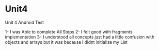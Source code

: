 # Unit4
Unit 4 Android Test

1- I was Able to complete All Steps
2- I felt good with fragments implementation
3- I understood all concepts just had a little confusion with objects and arrays but it was because i didnt initialize my List

